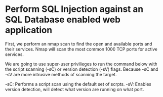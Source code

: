 # Perform SQL Injection against an SQL Database enabled web application

First, we perform an nmap scan to find the open and available ports and their services.
Nmap will scan the most common 1000 TCP ports for active services.

We are going to use super-user privilieges to run the command below with the script scanning (-sC) or version detection (-sV) flags.
Because -sC and -sV are more intrusive methods of scanning the target.

-sC: Performs a script scan using the default set of scrpts.
-sV: Enables version detection, will detect what version are running on what port.

